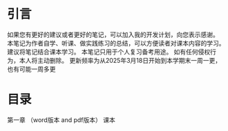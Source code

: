 # 引言
如果您有更好的建议或者更好的笔记，可以加入我的开发计划，向您表示感谢。
本笔记为作者自学、听课、做实践练习的总结，可以方便读者对课本内容的学习。
建议将笔记结合课本学习。
本笔记只用于个人复习备考用途。
如有任何侵权行为，本人将主动删除。
更新频率为从2025年3月18日开始到本学期末一周一更，也有可能一周多更
# 目录
第一章 （word版本 and pdf版本）
课本
